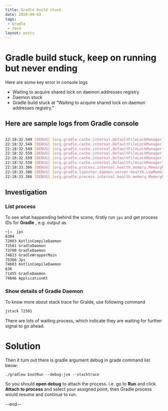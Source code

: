 ```yaml
---
title: Gradle build stuck
date: 2020-09-03
tags:
 - Gradle
 - Java
layout: posts
---
```


# Gradle build stuck, keep on running but never ending

Here are some key error in console logs

- Waiting to acquire shared lock on daemon addresses registry
- Daemon stuck
- Gradle build stuck at “Waiting to acquire shared lock on daemon addresses registry.”

## Here are sample logs from Gradle console

```bash

22:18:32.549 [DEBUG] [org.gradle.cache.internal.DefaultFileLockManager] Waiting to acquire shared lock on daemon addresses registry.
22:18:32.549 [DEBUG] [org.gradle.cache.internal.DefaultFileLockManager] Lock acquired on daemon addresses registry.
22:18:32.549 [DEBUG] [org.gradle.cache.internal.DefaultFileLockManager] Releasing lock on daemon addresses registry.
22:18:32.550 [DEBUG] [org.gradle.cache.internal.DefaultFileLockManager] Waiting to acquire shared lock on daemon addresses registry.
22:18:32.550 [DEBUG] [org.gradle.cache.internal.DefaultFileLockManager] Lock acquired on daemon addresses registry.
22:18:32.550 [DEBUG] [org.gradle.cache.internal.DefaultFileLockManager] Releasing lock on daemon addresses registry.
22:18:33.386 [DEBUG] [org.gradle.process.internal.health.memory.MemoryManager] Emitting OS memory status event {Total: 34359738368, Free: 14353453056}
22:18:33.386 [DEBUG] [org.gradle.launcher.daemon.server.health.LowMemoryDaemonExpirationStrategy] Received memory status update: {Total: 34359738368, Free: 14353453056}
22:18:33.386 [DEBUG] [org.gradle.process.internal.health.memory.MemoryManager] Emitting JVM memory status event {Maximum: 1908932608, Committed: 1227358208}
```
## Investigation

### List process
To see what happending behind the scene, firstly run `jps` and get process IDs for **Gradle** , e.g. output as

```bash
~|⇒  jps
8304 
72803 KotlinCompileDaemon
72501 GradleDaemon
73700 GradleDaemon
74823 GradleWrapperMain
75366 Jps
74603 KotlinCompileDaemon
636 
71455 GradleDaemon
74846 ApplicationKt
```

### Show details of Gradle Daemon 

To know more about stack trace for Gralde, use following command
```bash
jstack 72501
```
There are lots of waiting process, which indicate they are waiting for further signal to go ahead.

# Solution
Then it turn out there is gradle argument debug in grade command list beow:

`./gradlew bootRun --debug-jvm --stacktrace`

So you should **open debug** to attach the process. i.e. go to **Run** and click **Attach to process** and select your assigned point, then Gradle process would resume and continue to run.

--end--
